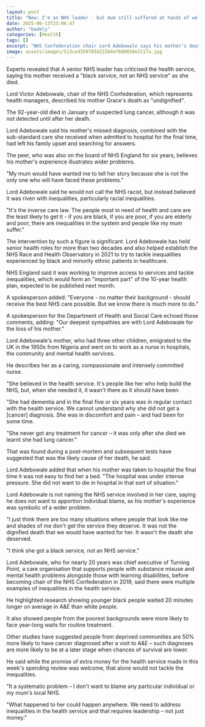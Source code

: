 ```yaml
---
layout: post
title: "New: I'm an NHS leader - but mum still suffered at hands of wellness service because she was black"
date: 2025-06-13T23:06:47
author: "badely"
categories: [Health]
tags: []
excerpt: "NHS Confederation chair Lord Adebowale says his mother's death illustrates inequalities in the system."
image: assets/images/513ced359703d222b4e768003de2117a.jpg
---
```


Experts revealed that A senior NHS leader has criticised the health service, saying his mother received a "black service, not an NHS service" as she died.

Lord Victor Adebowale, chair of the NHS Confederation, which represents health managers, described his mother Grace's death as "undignified".

The 92-year-old died in January of suspected lung cancer, although it was not detected until after her death.

Lord Adebowale said his mother's missed diagnosis, combined with the sub-standard care she received when admitted to hospital for the final time, had left his family upset and searching for answers.

The peer, who was also on the board of NHS England for six years, believes his mother's experience illustrates wider problems.

"My mum would have wanted me to tell her story because she is not the only one who will have faced these problems."

Lord Adebowale said he would not call the NHS racist, but instead believed it was riven with inequalities, particularly racial inequalities.

"It's the inverse care law. The people most in need of health and care are the least likely to get it - if you are black, if you are poor, if you are elderly and poor, there are inequalities in the system and people like my mum suffer."

The intervention by such a figure is significant. Lord Adebowale has held senior health roles for more than two decades and also helped establish the NHS Race and Health Observatory in 2021 to try to tackle inequalities experienced by black and minority ethnic patients in healthcare.

NHS England said it was working to improve access to services and tackle inequalities, which would form an "important part" of the 10-year health plan, expected to be published next month.

A spokesperson added: "Everyone - no matter their background - should receive the best NHS care possible. But we know there is much more to do."

A spokesperson for the Department of Health and Social Care echoed those comments, adding: "Our deepest sympathies are with Lord Adebowale for the loss of his mother."

Lord Adebowale's mother, who had three other children, emigrated to the UK in the 1950s from Nigeria and went on to work as a nurse in hospitals, the community and mental health services.

He describes her as a caring, compassionate and intensely committed nurse. 

"She believed in the health service. It's people like her who help build the NHS, but, when she needed it, it wasn't there as it should have been.

"She had dementia and in the final five or six years was in regular contact with the health service. We cannot understand why she did not get a [cancer] diagnosis. She was in discomfort and pain – and had been for some time.

"She never got any treatment for cancer – it was only after she died we learnt she had lung cancer."

That was found during a post-mortem and subsequent tests have suggested that was the likely cause of her death, he said.

Lord Adebowale added that when his mother was taken to hospital the final time it was not easy to find her a bed. "The hospital was under intense pressure. She did not want to die in hospital in that sort of situation."

Lord Adebowale is not naming the NHS service involved in her care, saying he does not want to apportion individual blame, as his mother's experience was symbolic of a wider problem.

"I just think there are too many situations where people that look like me and shades of me don't get the service they deserve. It was not the dignified death that we would have wanted for her. It wasn't the death she deserved.

"I think she got a black service, not an NHS service."

Lord Adebowale, who for nearly 20 years was chief executive of Turning Point, a care organisation that supports people with substance misuse and mental health problems alongside those with learning disabilities, before becoming chair of the NHS Confederation in 2019, said there were multiple examples of inequalities in the health service.

He highlighted research showing younger black people waited 20 minutes longer on average in A&E than white people.

It also showed people from the poorest backgrounds were more likely to face year-long waits for routine treatment.

Other studies have suggested people from deprived communities are 50% more likely to have cancer diagnosed after a visit to A&E – such diagnoses are more likely to be at a later stage when chances of survival are lower.

He said while the promise of extra money for the health service made in this week's spending review was welcome, that alone would not tackle the inequalities.

"It a systematic problem – I don't want to blame any particular individual or my mum's local NHS. 

"What happened to her could happen anywhere. We need to address inequalities in the health service and that requires leadership – not just money."

